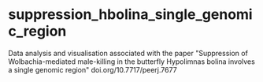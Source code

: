 # suppression_hbolina_single_genomic_region
Data analysis and visualisation associated with the paper "Suppression of Wolbachia-mediated male-killing in the butterfly Hypolimnas bolina involves a single genomic region" doi.org/10.7717/peerj.7677
